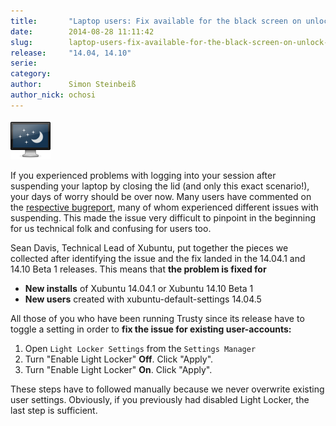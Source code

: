 ```yaml
---
title:       "Laptop users: Fix available for the black screen on unlock bug"
date:        2014-08-28 11:11:42
slug:        laptop-users-fix-available-for-the-black-screen-on-unlock-bug
release:     "14.04, 14.10"
serie:       
category:    
author:      Simon Steinbeiß
author_nick: ochosi
---
```


![screenlocker](/assets/articles/2014/preferences-desktop-screensaver.png)

If you experienced problems with logging into your session after suspending your laptop by closing the lid (and only this exact scenario!), your days of worry should be over now. Many users have commented on the [respective bugreport](https://bugs.launchpad.net/ubuntu/+source/xubuntu-default-settings/+bug/1303736), many of whom experienced different issues with suspending. This made the issue very difficult to pinpoint in the beginning for us technical folk and confusing for users too.

Sean Davis, Technical Lead of Xubuntu, put together the pieces we collected after identifying the issue and the fix landed in the 14.04.1 and 14.10 Beta 1 releases. This means that **the problem is fixed for**

- **New installs** of Xubuntu 14.04.1 or Xubuntu 14.10 Beta 1
- **New users** created with xubuntu-default-settings 14.04.5

All those of you who have been running Trusty since its release have to toggle a setting in order to **fix the issue for existing user-accounts:**

1. Open `Light Locker Settings` from the `Settings Manager`
2. Turn "Enable Light Locker" **Off**. Click "Apply".
3. Turn "Enable Light Locker" **On**. Click "Apply".

These steps have to followed manually because we never overwrite existing user settings. Obviously, if you previously had disabled Light Locker, the last step is sufficient.
